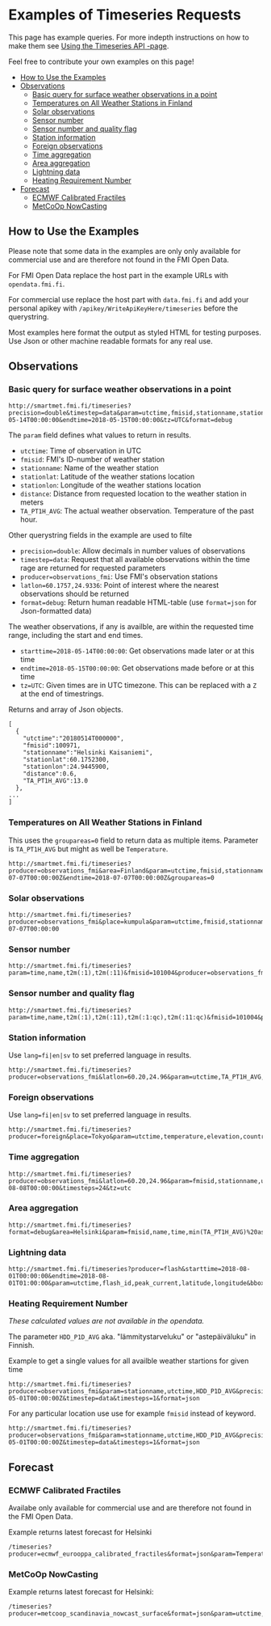 # Examples of Timeseries Requests <!-- omit in toc -->

This page has example queries. For more indepth instructions on how to make them
see [Using the Timeseries API -page](Using-the-Timeseries-API.md).

Feel free to contribute your own examples on this page!

- [How to Use the Examples](#how-to-use-the-examples)
- [Observations](#observations)
  - [Basic query for surface weather observations in a point](#basic-query-for-surface-weather-observations-in-a-point)
  - [Temperatures on All Weather Stations in Finland](#temperatures-on-all-weather-stations-in-finland)
  - [Solar observations](#solar-observations)
  - [Sensor number](#sensor-number)
  - [Sensor number and quality flag](#sensor-number-and-quality-flag)
  - [Station information](#station-information)
  - [Foreign observations](#foreign-observations)
  - [Time aggregation](#time-aggregation)
  - [Area aggregation](#area-aggregation)
  - [Lightning data](#lightning-data)
  - [Heating Requirement Number](#heating-requirement-number)
- [Forecast](#forecast)
  - [ECMWF Calibrated Fractiles](#ecmwf-calibrated-fractiles)
  - [MetCoOp NowCasting](#metcoop-nowcasting)

## How to Use the Examples

Please note that some data in the examples are only only available for
commercial use and are therefore not found in the FMI Open Data.

For FMI Open Data replace the host part in the example URLs with 
`opendata.fmi.fi`.

For commercial use replace the host part with `data.fmi.fi`
and add your personal apikey with `/apikey/WriteApiKeyHere/timeseries` before the 
querystring.

Most examples here format the output as styled HTML for testing purposes. Use
Json or other machine readable formats for any real use.

## Observations

### Basic query for surface weather observations in a point

```text
http://smartmet.fmi.fi/timeseries?precision=double&timestep=data&param=utctime,fmisid,stationname,stationlat,stationlon,distance,TA_PT1H_AVG&producer=observations_fmi&latlon=60.1757,24.9336&starttime=2018-05-14T00:00:00&endtime=2018-05-15T00:00:00&tz=UTC&format=debug
```

The `param` field defines what values to return in results.

- `utctime`: Time of observation in UTC
- `fmisid`: FMI's ID-number of weather station
- `stationname`: Name of the weather station
- `stationlat`: Latitude of the weather stations location
- `stationlon`: Longitude of the weather stations location
- `distance`: Distance from requested location to the weather station in meters
- `TA_PT1H_AVG`: The actual weather observation. Temperature of the past hour.

Other querystring fields in the example are used to filte

- `precision=double`: Allow decimals in number values of observations
- `timestep=data`: Request that all available observations within the time rage are returned for requested parameters
- `producer=observations_fmi`: Use FMI's observation stations
- `latlon=60.1757,24.9336`: Point of interest where the nearest observations should be returned
- `format=debug`: Return human readable HTML-table (use `format=json` for Json-formatted data)

The weather observations, if any is availble, are within the requested time
range, including the start and end times.

- `starttime=2018-05-14T00:00:00`: Get observations made later or at this time
- `endtime=2018-05-15T00:00:00`: Get observations made before or at this time
- `tz=UTC`: Given times are in UTC timezone. This can be replaced with a `Z` at the end of timestrings.

Returns and array of Json objects.

```text
[
  {
    "utctime":"20180514T000000",
    "fmisid":100971,
    "stationname":"Helsinki Kaisaniemi",
    "stationlat":60.1752300,
    "stationlon":24.9445900,
    "distance":0.6,
    "TA_PT1H_AVG":13.0
  },
...
]
```

### Temperatures on All Weather Stations in Finland

This uses the `groupareas=0` field to return data as multiple items.
Parameter is `TA_PT1H_AVG` but might as well be `Temperature`.

```text
http://smartmet.fmi.fi/timeseries?producer=observations_fmi&area=Finland&param=utctime,fmisid,stationname,TA_PT1H_AVG&format=debug&starttime=2018-07-07T00:00:00Z&endtime=2018-07-07T00:00:00Z&groupareas=0
```

### Solar observations

```text
http://smartmet.fmi.fi/timeseries?producer=observations_fmi&place=kumpula&param=utctime,fmisid,stationname,GLOB_PT1H_SUM&format=debug&tz=utc&starttime=2018-07-07T00:00:00
```

### Sensor number

```text
http://smartmet.fmi.fi/timeseries?param=time,name,t2m(:1),t2m(:11)&fmisid=101004&producer=observations_fmi&format=ascii&timeformat=sql&timestep=data&precision=double&starttime=202002200800&endtime=202002200810
```

### Sensor number and quality flag

```text
http://smartmet.fmi.fi/timeseries?param=time,name,t2m(:1),t2m(:11),t2m(:1:qc),t2m(:11:qc)&fmisid=101004&producer=observations_fmi&format=ascii&timeformat=sql&timestep=data&precision=double&starttime=202002200800&endtime=202002200810
```

### Station information

Use `lang=fi|en|sv` to set preferred language in results.

```text
http://smartmet.fmi.fi/timeseries?producer=observations_fmi&latlon=60.20,24.96&param=utctime,TA_PT1H_AVG,fmisid,wmo,region,country,stationname,elevation,stationlatitude,stationlongitude,distance&format=debug&timesteps=1
```

### Foreign observations

Use `lang=fi|en|sv` to set preferred language in results.

```text
http://smartmet.fmi.fi/timeseries?producer=foreign&place=Tokyo&param=utctime,temperature,elevation,country,region,latitude,longitude&format=debug
```

### Time aggregation

```text
http://smartmet.fmi.fi/timeseries?producer=observations_fmi&latlon=60.20,24.96&param=fmisid,stationname,utctime,TA_PT1H_AVG,mean_t(TA_PT1H_AVG:3h)&format=debug&starttime=2018-08-08T00:00:00&timesteps=24&tz=utc
```

### Area aggregation

```text
http://smartmet.fmi.fi/timeseries?format=debug&area=Helsinki&param=fmisid,name,time,min(TA_PT1H_AVG)%20as%20mintemp,max(TA_PT1H_AVG)%20as%20maxtemp%20,mean(TA_PT1H_AVG)%20as%20meantemp&producer=observations_fmi&numberofstations=50
```

### Lightning data

```text
http://smartmet.fmi.fi/timeseries?producer=flash&starttime=2018-08-01T00:00:00&endtime=2018-08-01T01:00:00&param=utctime,flash_id,peak_current,latitude,longitude&bbox=6,51.3,49,70.2&format=json
```

### Heating Requirement Number

_These calculated values are not available in the opendata._

The parameter `HDD_P1D_AVG` aka. "lämmitystarveluku" or "astepäiväluku" in 
Finnish.

Example to get a single values for all availble weather startions for given time

```text
http://smartmet.fmi.fi/timeseries?producer=observations_fmi&param=stationname,utctime,HDD_P1D_AVG&precision=double&keyword=synop_fi&starttime=2021-05-01T00:00:00Z&timestep=data&timesteps=1&format=json
```

For any particular location use use for example `fmisid` instead of keyword.

```text
http://smartmet.fmi.fi/timeseries?producer=observations_fmi&param=stationname,utctime,HDD_P1D_AVG&precision=double&fmisid=151049&starttime=2021-05-01T00:00:00Z&timestep=data&timesteps=1&format=json
```

## Forecast

### ECMWF Calibrated Fractiles

Availabe only available for
commercial use and are therefore not found in the FMI Open Data.

Example returns latest forecast for Helsinki

```text
/timeseries?producer=ecmwf_eurooppa_calibrated_fractiles&format=json&param=TemperatureF10,TemperatureF90,TemperatureDeviation,WindSpeedF90,WindSpeedF10,TotalPrecipitationF90,TotalPrecipitationF10&place=Helsinki
```

### MetCoOp NowCasting

Example returns latest forecast for Helsinki:

```text
/timeseries?producer=metcoop_scandinavia_nowcast_surface&format=json&param=utctime,Pressure,Temperature,WindDirection,WindSpeedMS&place=Helsinki
```
